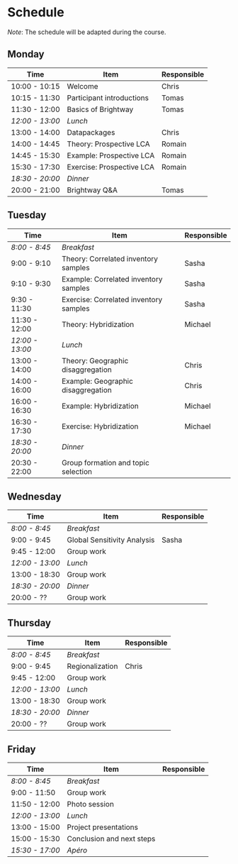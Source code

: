 # Schedule

*Note*: The schedule will be adapted during the course.

## Monday

| Time | Item | Responsible |
| --- | --- | --- |
| 10:00 - 10:15 | Welcome | Chris |
| 10:15 - 11:30 | Participant introductions | Tomas |
| 11:30 - 12:00 | Basics of Brightway | Tomas |
| *12:00 - 13:00* | *Lunch* | |
| 13:00 - 14:00 | Datapackages | Chris |
| 14:00 - 14:45 | Theory: Prospective LCA | Romain |
| 14:45 - 15:30 | Example: Prospective LCA | Romain |
| 15:30 - 17:30 | Exercise: Prospective LCA | Romain |
| *18:30 - 20:00* | *Dinner* | |
| 20:00 - 21:00 | Brightway Q&A | Tomas |

## Tuesday

| Time | Item | Responsible |
| --- | --- | --- |
| *8:00 - 8:45* | *Breakfast* | |
| 9:00 - 9:10 | Theory: Correlated inventory samples | Sasha |
| 9:10 - 9:30 | Example: Correlated inventory samples | Sasha |
| 9:30 - 11:30 | Exercise: Correlated inventory samples | Sasha |
| 11:30 - 12:00 | Theory: Hybridization | Michael |
| *12:00 - 13:00* | *Lunch* | |
| 13:00 - 14:00 | Theory: Geographic disaggregation | Chris |
| 14:00 - 16:00 | Example: Geographic disaggregation | Chris |
| 16:00 - 16:30 | Example: Hybridization | Michael |
| 16:30 - 17:30 | Exercise: Hybridization | Michael |
| *18:30 - 20:00* | *Dinner* | |
| 20:30 - 22:00 | Group formation and topic selection | |

## Wednesday

| Time | Item | Responsible |
| --- | --- | --- |
| *8:00 - 8:45* | *Breakfast* | |
| 9:00 - 9:45 | Global Sensitivity Analysis | Sasha |
| 9:45 - 12:00 | Group work | |
| *12:00 - 13:00* | *Lunch* | |
| 13:00 - 18:30 | Group work | |
| *18:30 - 20:00* | *Dinner* | |
| 20:00 - ?? | Group work | |

## Thursday

| Time | Item | Responsible |
| --- | --- | --- |
| *8:00 - 8:45* | *Breakfast* | |
| 9:00 - 9:45 | Regionalization | Chris |
| 9:45 - 12:00 | Group work | |
| *12:00 - 13:00* | *Lunch* | |
| 13:00 - 18:30 | Group work | |
| *18:30 - 20:00* | *Dinner* | |
| 20:00 - ?? | Group work | |

## Friday

| Time | Item | Responsible |
| --- | --- | --- |
| *8:00 - 8:45* | *Breakfast* | |
| 9:00 - 11:50 | Group work | |
| 11:50 - 12:00 | Photo session | |
| *12:00 - 13:00* | *Lunch* | |
| 13:00 - 15:00 | Project presentations | |
| 15:00 - 15:30 | Conclusion and next steps | |
| *15:30 - 17:00* | *Apéro* | |
